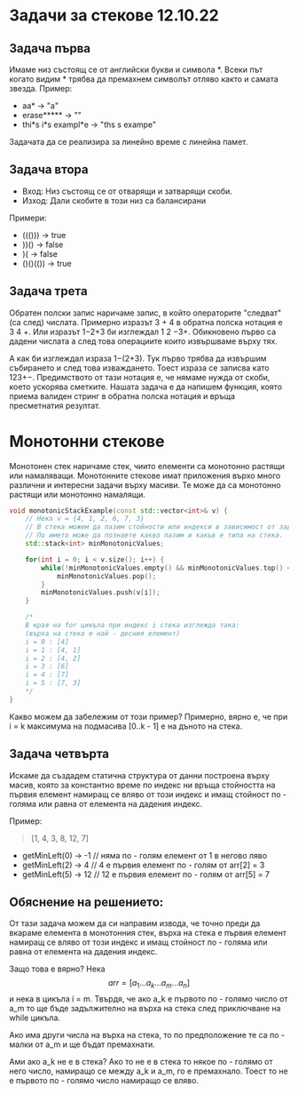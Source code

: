 # Задачи за стекове 12.10.22

## Задача първа
Имаме низ състоящ се от английски букви и символа *. Всеки път когато видим * трябва да премахнем символът отляво както и самата звезда.
Пример:
* aa* -> "a"
* erase***** -> ""
* thi\*s i\*s exampl\*e -> "ths s exampe"

Задачата да се реализира за линейно време с линейна памет.
## Задача втора
* Вход: Низ състоящ се от отварящи и затварящи скоби.
* Изход: Дали скобите в този низ са балансирани

Примери: 
* ((())) -> true
* ))()   -> false
* )(     -> false
* ()()(()) -> true

## Задача трета
Обратен полски запис наричаме запис, в който операторите "следват" (са след) числата. Примерно изразът 3 + 4 в обратна полска нотация е 3 4 +. Или изразът 1−2+3 би изглеждал 1 2 −3+. Обикновено първо са дадени числата а след това операциите които извършваме върху тях. 

А как би изглеждал израза 1−(2+3). Тук първо трябва да извършим събирането и след това изваждането. Тоест израза се записва като 123+−. Предимството от тази нотация е, че нямаме нужда от скоби, което ускорява сметките. Нашата задача е да напишем функция, която приема валиден стринг в обратна полска нотация и връща пресметнатия резултат.


# Монотонни стекове
Монотонен стек наричаме стек, чиито елементи са монотонно растящи или намаляващи. Монотонните стекове имат приложения върхо много различни и интересни задачи върху масиви. Те може да са монотонно растящи или монотонно намалящи.

```cpp
void monotonicStackExample(const std::vector<int>& v) {
    // Нека v = {4, 1, 2, 6, 7, 3}
    // В стека можем да пазим стойности или индекси в зависимост от задачата. 
    // По името може да познаете какво пазим и какъв е типа на стека.
    std::stack<int> minMonotonicValues; 

    for(int i = 0; i < v.size(); i++) {
        while(!minMonotonicValues.empty() && minMonotonicValues.top() < v[i]) {
            minMonotonicValues.pop();
        }
        minMonotonicValues.push(v[i]);
    }

    /*
    В края на for цикъла при индекс i стека изглежда така:
    (върха на стека е най - десния елемент)
    i = 0 : [4]
    i = 1 : [4, 1]
    i = 2 : [4, 2]
    i = 3 : [6]
    i = 4 : [7]
    i = 5 : [7, 3]    
    */
}
```
Какво можем да забележим от този пример? Примерно, вярно е, че при i = k максимума на подмасива [0..k - 1] е на дъното на стека.

## Задача четвърта
Искаме да създадем статична структура от данни построена върху масив, която за константно време по индекс ни връща стойността на първия елемент намиращ се вляво от този индекс и имащ стойност по - голяма или равна от елемента на дадения индекс.

Пример:
> [1, 4, 3, 8, 12, 7]
* getMinLeft(0) -> -1 // няма по - голям елемент от 1 в негово ляво
* getMinLeft(2) -> 4  // 4 е първия елемент по - голям от arr[2] = 3
* getMinLeft(5) -> 12 // 12 е първия елемент по - голям от arr[5] = 7

## Обяснение на решението:
От тази задача можем да си направим извода, че точно преди да вкараме елемента в монотонния стек, върха на стека е първия елемент намиращ се вляво от този индекс и имащ стойност по - голяма или равна от елемента на дадения индекс.

Защо това е вярно?
Нека 
$$
arr = [a_1 \dots a_k \dots a_m \dots a_n]
$$
и нека в цикъла i = m. Твърдя, че ако a_k е първото по - голямо число от a_m то ще бъде задължително на върха на стека след приключване на while цикъла. 


Ако има други числа на върха на стека, то по предположение те са по - малки от a_m и ще бъдат премахнати.

Ами ако a_k не е в стека? Ако то не е в стека то някое по - голямо от него число, намиращо се между a_k и a_m, го е премахнало. Тоест то не е първото по - голямо число намиращо се вляво.
